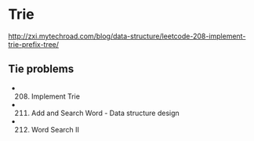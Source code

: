 # Trie

http://zxi.mytechroad.com/blog/data-structure/leetcode-208-implement-trie-prefix-tree/

## Tie problems
- 208. Implement Trie
- 211. Add and Search Word - Data structure design
- 212. Word Search II


